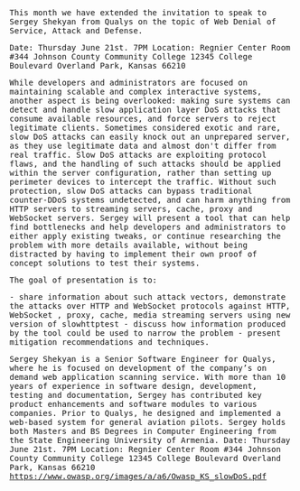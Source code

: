 <tt> This month we have extended the invitation to speak to Sergey
Shekyan from Qualys on the topic of Web Denial of Service, Attack and
Defense.

Date: Thursday June 21st. 7PM
Location: Regnier Center Room \#344
Johnson County Community College
12345 College Boulevard
Overland Park, Kansas 66210


While developers and administrators are focused on maintaining scalable
and complex interactive systems, another aspect is being overlooked:
making sure systems can detect and handle slow application layer DoS
attacks that consume available resources, and force servers to reject
legitimate clients.
Sometimes considered exotic and rare, slow DoS attacks can easily knock
out an unprepared server, as they use legitimate data and almost don't
differ from real traffic. Slow DoS attacks are exploiting protocol
flaws, and the handling of such attacks should be applied within the
server configuration, rather than setting up perimeter devices to
intercept the traffic. Without such protection, slow DoS attacks can
bypass traditional counter-DDoS systems undetected, and can harm
anything from HTTP servers to streaming servers, cache, proxy and
WebSocket servers.
Sergey will present a tool that can help find bottlenecks and help
developers and administrators to either apply existing tweaks, or
continue researching the problem with more details available, without
being distracted by having to implement their own proof of concept
solutions to test their systems.

The goal of presentation is to:

\- share information about such attack vectors, demonstrate the attacks
over HTTP and WebSocket protocols against HTTP, WebSocket , proxy,
cache, media streaming servers using new version of slowhttptest
\- discuss how information produced by the tool could be used to narrow
the problem
\- present mitigation recommendations and techniques.




Sergey Shekyan is a Senior Software Engineer for Qualys, where he is
focused on development of the company’s on demand web application
scanning service. With more than 10 years of experience in software
design, development, testing and documentation, Sergey has contributed
key product enhancements and software modules to various companies.
Prior to Qualys, he designed and implemented a web-based system for
general aviation pilots. Sergey holds both Masters and BS Degrees in
Computer Engineering from the State Engineering University of Armenia.
Date: Thursday June 21st. 7PM
Location: Regnier Center Room \#344
Johnson County Community College
12345 College Boulevard
Overland Park, Kansas 66210
<https://www.owasp.org/images/a/a6/Owasp_KS_slowDoS.pdf>

</tt>